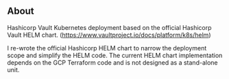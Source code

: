 ## About

Hashicorp Vault Kubernetes deployment based on the official Hashicorp Vault HELM chart. (https://www.vaultproject.io/docs/platform/k8s/helm)

I re-wrote the official Hashicorp HELM chart to narrow the deployment scope and simplify the HELM code. The current HELM chart implementation depends on the GCP Terraform code and is not designed as a stand-alone unit.
